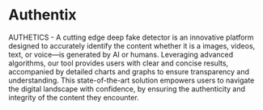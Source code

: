 # Authentix
AUTHETICS - A cutting edge deep fake detector is an innovative platform designed to accurately identify the content whether it is a images, videos, text, or voice—is generated by AI or humans. Leveraging advanced algorithms, our tool provides users with clear and concise results, accompanied by detailed charts and graphs to ensure transparency and understanding. This state-of-the-art solution empowers users to navigate the digital landscape with confidence, by ensuring the authenticity and integrity of the content they encounter.
